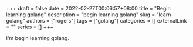 +++ 
draft = false
date = 2022-02-27T00:06:57+08:00
title = "Begin learning golang"
description = "begin learning golang"
slug = "learn-golang"
authors = ["rogers"]
tags = ["golang"]
categories = []
externalLink = ""
series = []
+++

I'm begin learning golang.
